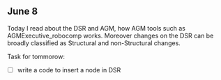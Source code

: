 ## June 8

Today I read about the DSR and AGM, how AGM tools such as 
AGMExecutive_robocomp works. Moreover changes on the DSR can be broadly classified
as Structural and non-Structural changes.


Task for tommorow:
- [ ] write a code to insert a node in DSR

